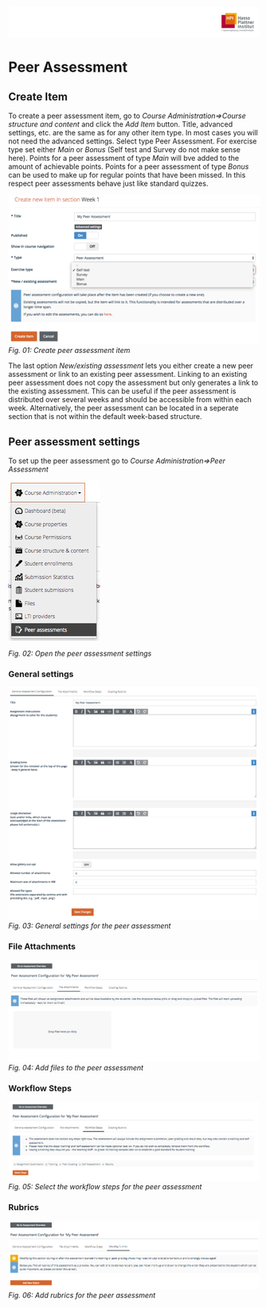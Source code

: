 ![HPI Logo](img/HPI_Logo.png)

# Peer Assessment

## Create Item
To create a peer assessment item, go to *Course Administration=>Course structure and content* and click the *Add Item* button. 
Title, advanced settings, etc. are the same as for any other item type. 
In most cases you will not need the advanced settings.
Select type Peer Assessment. For exercise type set either *Main* or *Bonus* (Self test and Survey do not make sense here). 
Points for a peer assessment of type *Main* will bve added to the amount of achievable points. Points for a peer assessment of type *Bonus* can be used to make up for regular points that have been missed. In this respect peer assessments behave just like standard quizzes. 

![add peer assessment](img/10/create_pa_item.png)
*Fig. 01: Create peer assessment item* 

The last option *New/existing assessment* lets you either create a new peer assessment or link to an existing peer assessment. Linking to an existing peer assessment does not copy the assessment but only generates a link to the existing assessment. This can be useful if the peer assessment is distributed over several weeks and should be accessible from within each week. Alternatively, the peer assessment can be located in a seperate section that is not within the default week-based structure.

## Peer assessment settings
To set up the peer assessment go to *Course Administration=>Peer Assessment* 

![peer assessment settings](img/10/pa_settings.png)

*Fig. 02: Open the peer assessment settings* 

### General settings

![peer assessment general settings](img/10/pa_general_settings.png)
*Fig. 03: General settings for the peer assessment*

### File Attachments

![peer assessment file attachment](img/10/pa_files.png)
*Fig. 04: Add files to the peer assessment*

### Workflow Steps

![peer assessment workflow steps](img/10/pa_workflow_steps.png)
*Fig. 05: Select the workflow steps for the peer assessment*

### Rubrics

![peer assessment rubrics](img/10/pa_rubrics.png)
*Fig. 06: Add rubrics for the peer assessment*


